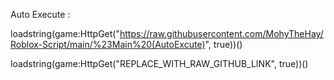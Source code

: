 Auto Execute :

loadstring(game:HttpGet("https://raw.githubusercontent.com/MohyTheHay/Roblox-Script/main/%23Main%20(AutoExcute)", true))()

loadstring(game:HttpGet("REPLACE_WITH_RAW_GITHUB_LINK", true))()
